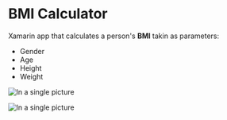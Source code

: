 # BMI Calculator

Xamarin app that calculates a person's **BMI** takin as parameters:

* Gender
* Age
* Height
* Weight

![In a single picture](https://i.imgur.com/cyiYbyg.png)


![In a single picture](https://i.imgur.com/DRjBrIf.png)
